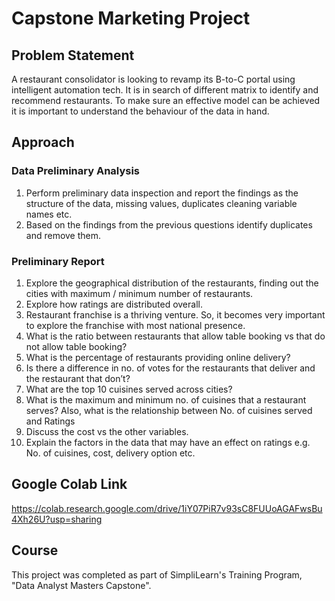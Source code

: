 # Capstone Marketing Project


## Problem Statement
A restaurant consolidator is looking to revamp its B-to-C portal using intelligent automation tech. It is in search of different matrix to identify and recommend restaurants. To make sure an effective model can be achieved it is important to understand the behaviour of the data in hand.

## Approach

### Data Preliminary Analysis
1. Perform preliminary data inspection and report the findings as the structure of the data, missing values, duplicates cleaning variable names etc.
2. Based on the findings from the previous questions identify duplicates and remove them.
 

### Preliminary Report
1.	Explore the geographical distribution of the restaurants, finding out the cities  with maximum / minimum number of restaurants.
2.	Explore how ratings are distributed overall.
3.	Restaurant franchise is a thriving venture. So, it becomes very important to explore the franchise with most national presence.
4.	What is the ratio between restaurants that allow table booking vs that do not allow table booking? 
5.	What is the percentage of restaurants providing online delivery?
6.	Is there a difference in no. of votes for the restaurants that deliver and the restaurant that don’t?
7.	What are the top 10 cuisines served across cities?
8.	What is the maximum and minimum no. of cuisines that a restaurant serves? Also, what is the relationship between No. of cuisines served and Ratings
9.	Discuss the cost vs the other variables.
10.	Explain the factors in the data that may have an effect on ratings e.g. No. of cuisines, cost, delivery option etc.


## Google Colab Link
https://colab.research.google.com/drive/1iY07PiR7v93sC8FUUoAGAFwsBu4Xh26U?usp=sharing

## Course
This project was completed as part of SimpliLearn's Training Program, "Data Analyst Masters Capstone".
